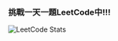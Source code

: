 ### 挑戰一天一題LeetCode中!!!  
![LeetCode Stats](https://leetcard.jacoblin.cool/MengChiehLiu?theme=light&font=Ubuntu&ext=heatmap)
<!--
**MengChiehLiu/MengChiehLiu** is a ✨ _special_ ✨ repository because its `README.md` (this file) appears on your GitHub profile.

Here are some ideas to get you started:

- 🔭 I’m currently working on ...
- 🌱 I’m currently learning ...
- 👯 I’m looking to collaborate on ...
- 🤔 I’m looking for help with ...
- 💬 Ask me about ...
- 📫 How to reach me: ...
- 😄 Pronouns: ...
- ⚡ Fun fact: ...
-->
